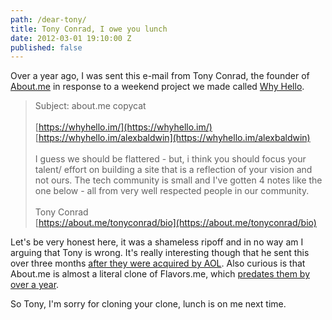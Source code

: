 ```yaml
---
path: /dear-tony/
title: Tony Conrad, I owe you lunch
date: 2012-03-01 19:10:00 Z
published: false
---
```


Over a year ago, I was sent this e-mail from Tony Conrad, the founder of [About.me](https://about.me) in response to a weekend project we made called [Why Hello](https://whyhello.im).

> Subject: about.me copycat<br /><br />[https://whyhello.im/](https://whyhello.im/)<br />[https://whyhello.im/alexbaldwin](https://whyhello.im/alexbaldwin)<br /><br />I guess we should be flattered - but, i think you should focus your talent/ effort on building a site that is a reflection of your vision and not ours. The tech community is small and I've gotten 4 notes like the one below - all from very well respected people in our community.<br /><br />Tony Conrad<br />[https://about.me/tonyconrad/bio](https://about.me/tonyconrad/bio)

Let's be very honest here, it was a shameless ripoff and in no way am I arguing that Tony is wrong. It's really interesting though that he sent this over three months [after they were acquired by AOL](https://mashable.com/2010/12/20/about-me-acquired/). Also curious is that About.me is almost a literal clone of Flavors.me, which [predates them by over a year](https://techcrunch.com/2010/02/23/flavors-me-build-profile/).

So Tony,  I'm sorry for cloning your clone, lunch is on me next time.

